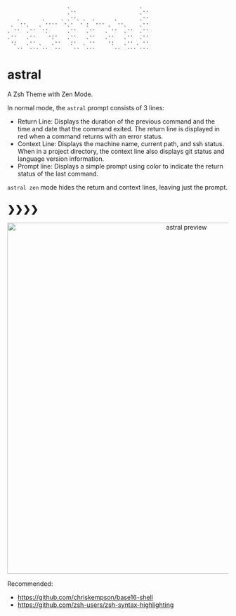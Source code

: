 ```text
                   `..                    `..
                   `..                    `..
   `..     `.... `.`. `.`. `...   `..     `..
 `..  `.. `..      `..   `..    `..  `..  `..
`..   `..   `...   `..   `..   `..   `..  `..
`..   `..     `..  `..   `..   `..   `..  `..
  `.. `...`.. `..   `.. `...     `.. `...`...
```

# astral

A Zsh Theme with Zen Mode.

In normal mode, the `astral` prompt consists of 3 lines:

- Return Line: Displays the duration of the previous command and the time and date that the command exited. The return line is displayed in red when a command returns with an error status.
- Context Line: Displays the machine name, current path, and ssh status. When in a project directory, the context line also displays git status and language version information.
- Prompt line: Displays a simple prompt using color to indicate the return status of the last command.

`astral zen` mode hides the return and context lines, leaving just the prompt.

## ❯❯❯❯

<p align="center">
  <img src="https://raw.githubusercontent.com/xwmx/astral/master/astral.png" alt="astral preview" width="800">
</p>

Recommended:
- <https://github.com/chriskempson/base16-shell>
- <https://github.com/zsh-users/zsh-syntax-highlighting>
